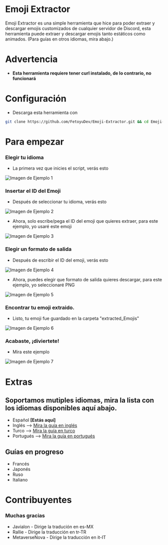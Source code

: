 # Emoji Extractor
Emoji Extractor es una simple herramienta que hice para poder extraer y descargar emojis customizados de cualquier servidor de Discord, esta herramienta puede extraer y descargar emojis tanto estáticos como animados. (Para guías en otros idiomas, mira abajo.)

# Advertencia
- **Esta herramienta requiere tener curl instalado, de lo contrario, no funcionará**

# Configuración
- Descarga esta herramienta con
```bash
git clone https://github.com/FetoyuDev/Emoji-Extractor.git && cd Emoji-Extractor && sudo chmod +X init.sh && sh init.sh
```

# Para empezar
### Elegir tu idioma
- La primera vez que inicies el script, verás esto

![Imagen de Ejemplo 1](https://github.com/user-attachments/assets/ef7c29e8-cdec-4362-806e-a44f8c75c1e5)


### Insertar el ID del Emoji
- Después de seleccionar tu idioma, verás esto

![Imagen de Ejemplo 2](https://github.com/user-attachments/assets/ed397067-1b6d-4139-9037-8df0788308f1)


- Ahora, solo escribe/pega el ID del emoji que quieres extraer, para este ejemplo, yo usaré este emoji

![Imagen de Ejemplo 3](https://github.com/user-attachments/assets/822ff992-e021-4af7-8bd0-67587785301b)

### Elegir un formato de salida
- Después de escribir el ID del emoji, verás esto

![Imagen de Ejemplo 4](https://github.com/user-attachments/assets/7609f91a-974a-4915-a0b9-dba5da9742e5)

- Ahora, puedes elegir que formato de salida quieres descargar, para este ejemplo, yo seleccionaré PNG

![Imagen de Ejemplo 5](https://github.com/user-attachments/assets/5ab3475c-492d-4db2-947c-733e932c3314)

### Encontrar tu emoji extraido.
- Listo, tu emoji fue guardado en la carpeta "extracted_Emojis"

![Imagen de Ejemplo 6](https://github.com/user-attachments/assets/4b5aab8c-263e-4e60-bd89-f22076ef2f89)

### Acabaste, ¡diviertete!
- Mira este ejemplo

![Imagen de Ejemplo 7](https://github.com/user-attachments/assets/1a83850c-db33-4c32-b6cb-0f5455faec78)

# Extras
## Soportamos mutiples idiomas, mira la lista con los idiomas disponibles aquí abajo.
- Español **[Estás aquí]**
- Inglés -->  [Mira la guía en inglés](https://github.com/FetoyuDev/Emoji-Extractor/blob/main/README.md)
- Turco --> [Mira la guía en turco](https://github.com/FetoyuDev/Emoji-Extractor/blob/main/README-TR.md)
- Portugués --> [Mira la guía en portugués](https://github.com/FetoyuDev/Emoji-Extractor/blob/main/README-PT.md)

## Guías en progreso
- Francés
- Japonés
- Ruso
- Italiano

# Contribuyentes
### Muchas gracias
- Javialon - Dirige la tradución en es-MX
- Rallie - Dirige la traducción en tr-TR
- MetaverseNova - Dirige la traducción en it-IT
